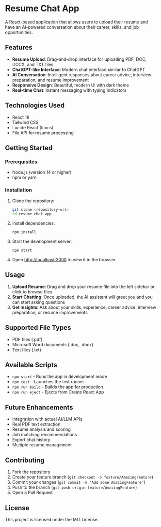 # Resume Chat App

A React-based application that allows users to upload their resume and have an AI-powered conversation about their career, skills, and job opportunities.

## Features

- **Resume Upload**: Drag-and-drop interface for uploading PDF, DOC, DOCX, and TXT files
- **ChatGPT-like Interface**: Modern chat interface similar to ChatGPT
- **AI Conversation**: Intelligent responses about career advice, interview preparation, and resume improvement
- **Responsive Design**: Beautiful, modern UI with dark theme
- **Real-time Chat**: Instant messaging with typing indicators

## Technologies Used

- React 18
- Tailwind CSS
- Lucide React (Icons)
- File API for resume processing

## Getting Started

### Prerequisites

- Node.js (version 14 or higher)
- npm or yarn

### Installation

1. Clone the repository:
   ```bash
   git clone <repository-url>
   cd resume-chat-app
   ```

2. Install dependencies:
   ```bash
   npm install
   ```

3. Start the development server:
   ```bash
   npm start
   ```

4. Open [http://localhost:3000](http://localhost:3000) to view it in the browser.

## Usage

1. **Upload Resume**: Drag and drop your resume file into the left sidebar or click to browse files
2. **Start Chatting**: Once uploaded, the AI assistant will greet you and you can start asking questions
3. **Get Insights**: Ask about your skills, experience, career advice, interview preparation, or resume improvements

## Supported File Types

- PDF files (.pdf)
- Microsoft Word documents (.doc, .docx)
- Text files (.txt)

## Available Scripts

- `npm start` - Runs the app in development mode
- `npm test` - Launches the test runner
- `npm run build` - Builds the app for production
- `npm run eject` - Ejects from Create React App

## Future Enhancements

- Integration with actual AI/LLM APIs
- Real PDF text extraction
- Resume analysis and scoring
- Job matching recommendations
- Export chat history
- Multiple resume management

## Contributing

1. Fork the repository
2. Create your feature branch (`git checkout -b feature/AmazingFeature`)
3. Commit your changes (`git commit -m 'Add some AmazingFeature'`)
4. Push to the branch (`git push origin feature/AmazingFeature`)
5. Open a Pull Request

## License

This project is licensed under the MIT License.
